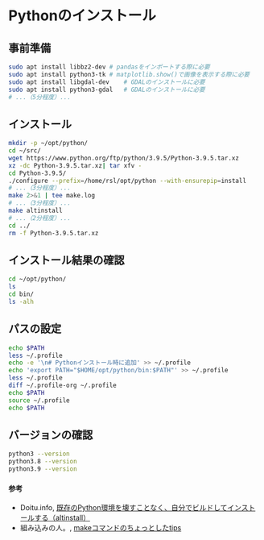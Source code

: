 # Pythonのインストール

## 事前準備
```bash
sudo apt install libbz2-dev # pandasをインポートする際に必要
sudo apt install python3-tk # matplotlib.show()で画像を表示する際に必要
sudo apt install libgdal-dev	# GDALのインストールに必要
sudo apt install python3-gdal	# GDALのインストールに必要
# ...（5分程度）...
```

## インストール
```bash
mkdir -p ~/opt/python/
cd ~/src/
wget https://www.python.org/ftp/python/3.9.5/Python-3.9.5.tar.xz
xz -dc Python-3.9.5.tar.xz| tar xfv -
cd Python-3.9.5/
./configure --prefix=/home/rsl/opt/python --with-ensurepip=install
# ...（3分程度）...
make 2>&1 | tee make.log
# ...（3分程度）... 
make altinstall
# ...（2分程度）... 
cd ../
rm -f Python-3.9.5.tar.xz
```

## インストール結果の確認
```bash
cd ~/opt/python/
ls
cd bin/
ls -alh
```

## パスの設定
```bash
echo $PATH
less ~/.profile
echo -e '\n# Pythonインストール時に追加' >> ~/.profile
echo 'export PATH="$HOME/opt/python/bin:$PATH"' >> ~/.profile
less ~/.profile
diff ~/.profile-org ~/.profile
echo $PATH
source ~/.profile
echo $PATH
```

## バージョンの確認
```bash
python3 --version
python3.8 --version
python3.9 --version
```

#### 参考
- Doitu.info, [既存のPython環境を壊すことなく、自分でビルドしてインストールする（altinstall）](https://doitu.info/blog/5c45e5ec8dbc7a001af33ce8)
- 組み込みの人。, [makeコマンドのちょっとしたtips](https://embedded.hatenadiary.org/entry/20090416/p1)
